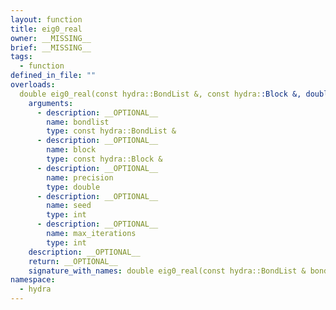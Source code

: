```yaml
---
layout: function
title: eig0_real
owner: __MISSING__
brief: __MISSING__
tags:
  - function
defined_in_file: ""
overloads:
  double eig0_real(const hydra::BondList &, const hydra::Block &, double, int, int):
    arguments:
      - description: __OPTIONAL__
        name: bondlist
        type: const hydra::BondList &
      - description: __OPTIONAL__
        name: block
        type: const hydra::Block &
      - description: __OPTIONAL__
        name: precision
        type: double
      - description: __OPTIONAL__
        name: seed
        type: int
      - description: __OPTIONAL__
        name: max_iterations
        type: int
    description: __OPTIONAL__
    return: __OPTIONAL__
    signature_with_names: double eig0_real(const hydra::BondList & bondlist, const hydra::Block & block, double precision, int seed, int max_iterations)
namespace:
  - hydra
---
```


